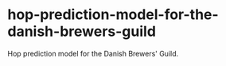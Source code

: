 # hop-prediction-model-for-the-danish-brewers-guild
Hop prediction model for the Danish Brewers' Guild.
